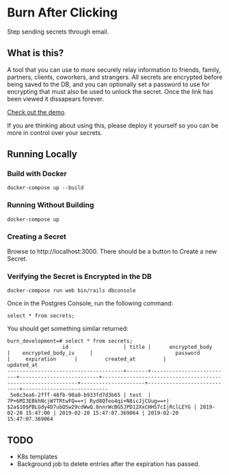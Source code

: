 # Burn After Clicking

Step sending secrets through email.

## What is this?

A tool that you can use to more securely relay information to friends, family, partners, clients, coworkers, and strangers. All secrets are encrypted before being saved to the DB, and you can optionally set a password to use for encrypting that must also be used to unlock the secret. Once the link has been viewed it dissapears forever.

[Check out the demo](https://burn-after-clicking.herokuapp.com/).

If you are thinking about using this, please deploy it yourself so you can be more in control over your secrets.

## Running Locally

### Build with Docker

```
docker-compose up --build
```

### Running Without Building

```
docker-compose up
```

### Creating a Secret

Browse to http://localhost:3000. There should be a button to Create a new Secret.

### Verifying the Secret is Encrypted in the DB

```
docker-compose run web bin/rails dbconsole
```

Once in the Postgres Console, run the following command:

```
select * from secrets;
```

You should get something similar returned:

```
burn_development=# select * from secrets;
                  id                  | title |      encrypted_body      |    encrypted_body_iv     |                           password                           |     expiration      |         created_at         |         updated_at
--------------------------------------+-------+--------------------------+--------------------------+--------------------------------------------------------------+---------------------+----------------------------+----------------------------
 5e0c3ea6-2fff-48fb-90a0-b933fd7d3b65 | test  | 7P+6MI3EBkhNcjW7TRtwFQ==+| Ryd8Qfeo4qi+N8icJjCUug==+| $2a$10$PBLGdy4D7ubQSw29cdWwQ.8nnrWcBG5JPD12XxCHHS7cIjRclLEYG | 2019-02-20 15:47:00 | 2019-02-20 15:47:07.369064 | 2019-02-20 15:47:07.369064
```

## TODO
  * K8s templates
  * Background job to delete entries after the expiration has passed.
